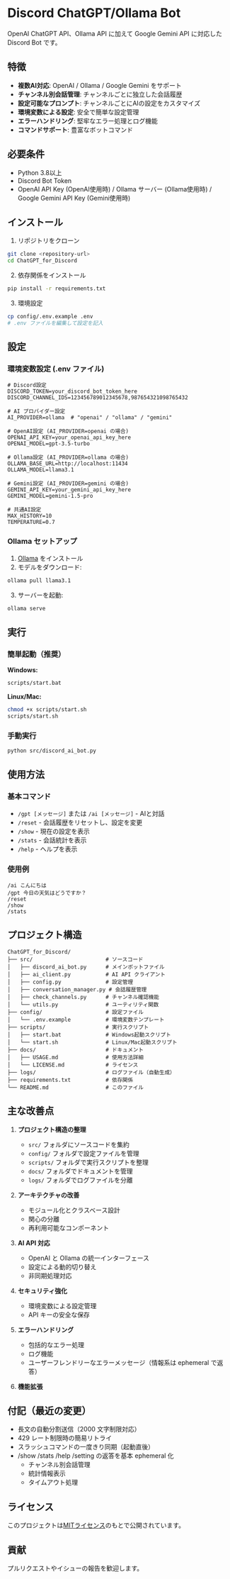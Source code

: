 # Discord ChatGPT/Ollama Bot

OpenAI ChatGPT API、Ollama API に加えて Google Gemini API に対応した Discord Bot です。

## 特徴

- **複数AI対応**: OpenAI / Ollama / Google Gemini をサポート
- **チャンネル別会話管理**: チャンネルごとに独立した会話履歴
- **設定可能なプロンプト**: チャンネルごとにAIの設定をカスタマイズ
- **環境変数による設定**: 安全で簡単な設定管理
- **エラーハンドリング**: 堅牢なエラー処理とログ機能
- **コマンドサポート**: 豊富なボットコマンド

## 必要条件

- Python 3.8以上
- Discord Bot Token
- OpenAI API Key (OpenAI使用時) / Ollama サーバー (Ollama使用時) / Google Gemini API Key (Gemini使用時)

## インストール

1. リポジトリをクローン
```bash
git clone <repository-url>
cd ChatGPT_for_Discord
```

2. 依存関係をインストール
```bash
pip install -r requirements.txt
```

3. 環境設定
```bash
cp config/.env.example .env
# .env ファイルを編集して設定を記入
```

## 設定

### 環境変数設定 (.env ファイル)

```env
# Discord設定
DISCORD_TOKEN=your_discord_bot_token_here
DISCORD_CHANNEL_IDS=123456789012345678,987654321098765432

# AI プロバイダー設定
AI_PROVIDER=ollama  # "openai" / "ollama" / "gemini"

# OpenAI設定 (AI_PROVIDER=openai の場合)
OPENAI_API_KEY=your_openai_api_key_here
OPENAI_MODEL=gpt-3.5-turbo

# Ollama設定 (AI_PROVIDER=ollama の場合)
OLLAMA_BASE_URL=http://localhost:11434
OLLAMA_MODEL=llama3.1

# Gemini設定 (AI_PROVIDER=gemini の場合)
GEMINI_API_KEY=your_gemini_api_key_here
GEMINI_MODEL=gemini-1.5-pro

# 共通AI設定
MAX_HISTORY=10
TEMPERATURE=0.7
```

### Ollama セットアップ

1. [Ollama](https://ollama.ai/) をインストール
2. モデルをダウンロード:
```bash
ollama pull llama3.1
```
3. サーバーを起動:
```bash
ollama serve
```

## 実行

### 簡単起動（推奨）

**Windows:**
```bash
scripts/start.bat
```

**Linux/Mac:**
```bash
chmod +x scripts/start.sh
scripts/start.sh
```

### 手動実行

```bash
python src/discord_ai_bot.py
```

## 使用方法

### 基本コマンド

- `/gpt [メッセージ]` または `/ai [メッセージ]` - AIと対話
- `/reset` - 会話履歴をリセットし、設定を変更
- `/show` - 現在の設定を表示
- `/stats` - 会話統計を表示
- `/help` - ヘルプを表示

### 使用例

```
/ai こんにちは
/gpt 今日の天気はどうですか？
/reset
/show
/stats
```

## プロジェクト構造

```
ChatGPT_for_Discord/
├── src/                       # ソースコード
│   ├── discord_ai_bot.py      # メインボットファイル
│   ├── ai_client.py           # AI API クライアント
│   ├── config.py              # 設定管理
│   ├── conversation_manager.py # 会話履歴管理
│   ├── check_channels.py      # チャンネル確認機能
│   └── utils.py               # ユーティリティ関数
├── config/                    # 設定ファイル
│   └── .env.example           # 環境変数テンプレート
├── scripts/                   # 実行スクリプト
│   ├── start.bat              # Windows起動スクリプト
│   └── start.sh               # Linux/Mac起動スクリプト
├── docs/                      # ドキュメント
│   ├── USAGE.md               # 使用方法詳細
│   └── LICENSE.md             # ライセンス
├── logs/                      # ログファイル（自動生成）
├── requirements.txt           # 依存関係
└── README.md                  # このファイル
```

## 主な改善点

1. **プロジェクト構造の整理**
   - `src/` フォルダにソースコードを集約
   - `config/` フォルダで設定ファイルを管理
   - `scripts/` フォルダで実行スクリプトを整理
   - `docs/` フォルダでドキュメントを管理
   - `logs/` フォルダでログファイルを分離

2. **アーキテクチャの改善**
   - モジュール化とクラスベース設計
   - 関心の分離
   - 再利用可能なコンポーネント

2. **AI API 対応**
   - OpenAI と Ollama の統一インターフェース
   - 設定による動的切り替え
   - 非同期処理対応

3. **セキュリティ強化**
   - 環境変数による設定管理
   - API キーの安全な保存

4. **エラーハンドリング**
   - 包括的なエラー処理
   - ログ機能
   - ユーザーフレンドリーなエラーメッセージ（情報系は ephemeral で返答）

5. **機能拡張**
## 付記（最近の変更）

- 長文の自動分割送信（2000 文字制限対応）
- 429 レート制限時の簡易リトライ
- スラッシュコマンドの一度きり同期（起動直後）
- /show /stats /help /setting の返答を基本 ephemeral 化
   - チャンネル別会話管理
   - 統計情報表示
   - タイムアウト処理

## ライセンス

このプロジェクトは[MITライセンス](docs/LICENSE.md)のもとで公開されています。

## 貢献

プルリクエストやイシューの報告を歓迎します。